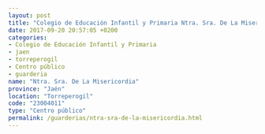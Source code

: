```yaml
---
layout: post
title: "Colegio de Educación Infantil y Primaria Ntra. Sra. De La Misericordia"
date: 2017-09-20 20:57:05 +0200
categories:
- Colegio de Educación Infantil y Primaria
- jaen
- torreperogil
- Centro público
- guarderia
name: "Ntra. Sra. De La Misericordia"
province: "Jaén"
location: "Torreperogil"
code: "23004011"
type: "Centro público"
permalink: /guarderias/ntra-sra-de-la-misericordia.html
---
```


